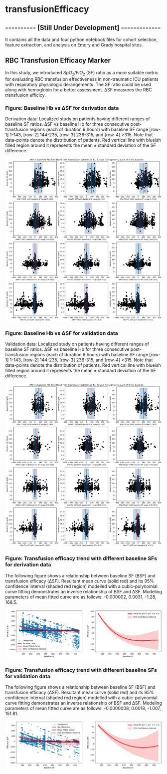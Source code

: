# transfusionEfficacy 

## ---------- [Still Under Development] -------------

It contains all the data and four python notebook files for cohort selection, feature extraction, and analysis on Emory and Grady hospital sites.

## RBC Transfusion Efficacy Marker

In this study, we introduced $SpO_2/FiO_2$ (SF) ratio as a more suitable metric for evaluating RBC transfusion effectiveness in non-traumatic ICU patients with respiratory physiologic derangements. The SF ratio could be used along with hemoglobin for a better assessment. ΔSF measures the RBC transfusion efficicy.

### Figure: Baseline Hb vs ΔSF for derivation data
Derivation data: Localized study on patients having different ranges of baseline SF ratios. ΔSF vs baseline Hb for three consecutive post-transfusion regions (each of duration 9 hours) with baseline SF range [row-1] 1-143, [row-2] 144-235, [row-3] 236-315, and [row-4] >315. Note that data-points denote the distribution of patients. Red vertical line with blueish filled region around it represents the mean ± standard deviation of the SF difference.

![Baseline Hb vs del SF](./DATA_RESULTS_REV1/delSFvsHb_RedCellsT_withCI.png)


### Figure: Baseline Hb vs ΔSF for validation data
Validation data: Localized study on patients having different ranges of baseline SF ratios. ΔSF vs baseline Hb for three consecutive post-transfusion regions (each of duration 9 hours) with baseline SF range [row-1] 1-143, [row-2] 144-235, [row-3] 236-315, and [row-4] >315. Note that data-points denote the distribution of patients. Red vertical line with blueish filled region around it represents the mean ± standard deviation of the SF difference.

![Baseline Hb vs del SF](./DATA_RESULTS_REV1/delSFvsHb_RedCellsT_withCI_Grady.png)


### Figure: Transfusion efficacy trend with different baseline SFs for derivation data
The following figure shows a relationship between baseline SF (BSF) and transfusion efficacy (ΔSF). Resultant mean curve (solid red) and its 95% confidence interval (shaded red region) modelled with a cubic-polynomial curve fitting demonstrates an inverse relationship of BSF and ΔSF. Modeling parameters of mean fitted curve are as follows: -0.000002, 0.0031, -1.28, 168.5.

![Transfusion efficacy with different baseline SFs on derivation](./DATA_RESULTS_REV1/emory_Tefficacy.png)


### Figure: Transfusion efficacy trend with different baseline SFs for validation data
The following figure shows a relationship between baseline SF (BSF) and transfusion efficacy (ΔSF). Resultant mean curve (solid red) and its 95% confidence interval (shaded red region) modelled with a cubic-polynomial curve fitting demonstrates an inverse relationship of BSF and ΔSF. Modeling parameters of mean fitted curve are as follows: -0.0000008, 0.0018, -1.007, 151.81.

![Transfusion efficacy with different baseline SFs on varidation](./DATA_RESULTS_REV1/grady_Tefficacy.png)
